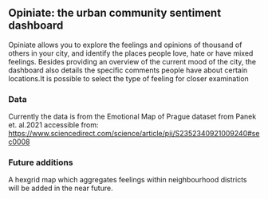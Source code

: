 
## Opiniate: the urban community sentiment dashboard
Opiniate allows you to explore the feelings and opinions of thousand of others in your city, and identify the places people love, hate or have mixed feelings. Besides providing an overview of the current mood of the city, the dashboard also details the specific comments people have about certain locations.It is possible to select the type of feeling for closer examination

### Data
Currently the data is from the Emotional Map of Prague dataset from Panek et. al.2021 accessible from:
https://www.sciencedirect.com/science/article/pii/S2352340921009240#sec0008

### Future additions
A hexgrid map which aggregates feelings within neighbourhood districts will be added in the near future.

